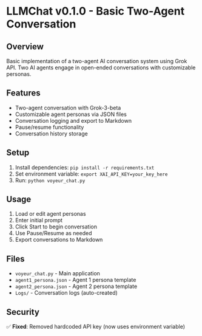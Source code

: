 # LLMChat v0.1.0 - Basic Two-Agent Conversation

## Overview
Basic implementation of a two-agent AI conversation system using Grok API. Two AI agents engage in open-ended conversations with customizable personas.

## Features
- Two-agent conversation with Grok-3-beta
- Customizable agent personas via JSON files
- Conversation logging and export to Markdown
- Pause/resume functionality
- Conversation history storage

## Setup
1. Install dependencies: `pip install -r requirements.txt`
2. Set environment variable: `export XAI_API_KEY=your_key_here`
3. Run: `python voyeur_chat.py`

## Usage
1. Load or edit agent personas
2. Enter initial prompt
3. Click Start to begin conversation
4. Use Pause/Resume as needed
5. Export conversations to Markdown

## Files
- `voyeur_chat.py` - Main application
- `agent1_persona.json` - Agent 1 persona template
- `agent2_persona.json` - Agent 2 persona template
- `Logs/` - Conversation logs (auto-created)

## Security
✅ **Fixed**: Removed hardcoded API key (now uses environment variable)
